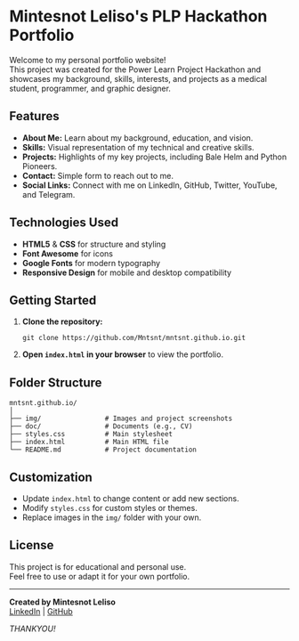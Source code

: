 # Mintesnot Leliso's PLP Hackathon Portfolio

Welcome to my personal portfolio website!  
This project was created for the Power Learn Project Hackathon and showcases my background, skills, interests, and projects as a medical student, programmer, and graphic designer.

## Features

- **About Me:** Learn about my background, education, and vision.
- **Skills:** Visual representation of my technical and creative skills.
- **Projects:** Highlights of my key projects, including Bale Helm and Python Pioneers.
- **Contact:** Simple form to reach out to me.
- **Social Links:** Connect with me on LinkedIn, GitHub, Twitter, YouTube, and Telegram.

## Technologies Used

- **HTML5** & **CSS** for structure and styling
- **Font Awesome** for icons
- **Google Fonts** for modern typography
- **Responsive Design** for mobile and desktop compatibility

## Getting Started

1. **Clone the repository:**
   ```
   git clone https://github.com/Mntsnt/mntsnt.github.io.git
   ```
2. **Open `index.html` in your browser** to view the portfolio.

## Folder Structure

```
mntsnt.github.io/
│
├── img/                # Images and project screenshots
├── doc/                # Documents (e.g., CV)
├── styles.css          # Main stylesheet
├── index.html          # Main HTML file
└── README.md           # Project documentation
```

## Customization

- Update `index.html` to change content or add new sections.
- Modify `styles.css` for custom styles or themes.
- Replace images in the `img/` folder with your own.

## License

This project is for educational and personal use.  
Feel free to use or adapt it for your own portfolio.

---

**Created by Mintesnot Leliso**  
[LinkedIn](https://linkedin.com/in/mintesnotleliso) | [GitHub](https://github.com/Mntsnt)


*THANKYOU!*
